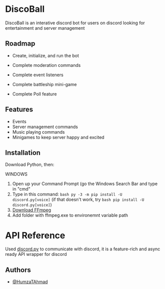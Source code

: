 
# DiscoBall

DiscoBall is an interative discord bot for users on discord looking for entertainment and server management


## Roadmap

- Create, initialize, and run the bot

- Complete moderation commands

- Complete event listeners

- Complete battleship mini-game

- Complete Poll feature


## Features

- Events
- Server management commands
- Music playing commands
- Minigames to keep server happy and excited


## Installation
Download Python, then:

WINDOWS
1. Open up your Command Prompt (go the Windows Search Bar and type in "cmd"
2. Type in this command: ```bash py -3 -m pip install -U discord.py[voice]```
   (if that doesn't work, try ```bash pip install -U discord.py[voice]```)
3. [Download FFmpeg](https://ffmpeg.org/download.html)
4. Add folder with ffmpeg.exe to environemnt variable path

    
# API Reference

Used [discord.py](https://discordpy.readthedocs.io/en/stable/index.html) to communicate with discord, it is a feature-rich and async ready API wrapper for discord



## Authors

- [@HumzaTAhmad](https://github.com/HumzaTAhmad)
